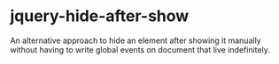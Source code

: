 # jquery-hide-after-show
An alternative approach to hide an element after showing it manually without having to write global events on document that live indefinitely.
